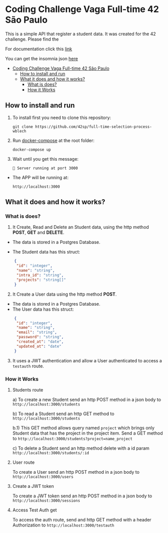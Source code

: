 # Coding Challenge Vaga Full-time 42 São Paulo

This is a simple API that register a student data. It was created for the 42 challenge. Please find the

For documentation click this [link](https://github.com/wblech/42_challenge/blob/master/documentation.md)

You can get the insomnia json [here](https://github.com/wblech/42_challenge/blob/master/insomnia)


- [Coding Challenge Vaga Full-time 42 São Paulo](#coding-challenge-vaga-full-time-42-são-paulo)
	- [How to install and run](#how-to-install-and-run)
	- [What it does and how it works?](#what-it-does-and-how-it-works)
		- [What is does?](#what-is-does)
		- [How it Works](#how-it-works)

## How to install and run

1) To install first you need to clone this repository:

   ```git
   git clone https://github.com/42sp/full-time-selection-process-wblech
   ```

2) Run [docker-compose](https://docs.docker.com/compose/) at the root folder:

   ```
   docker-compose up
   ```

2) Wait until you get this message:

   ```
   🐶 Server running at port 3000
   ```

* The APP will be running at:

   ```
   http://localhost:3000
   ```

## What it does and how it works?

### What is does?

   1) It Create, Read and Delete an Student data, using the http method **POST**,
   **GET** and **DELETE**.

* The data is stored in a Postgres Database.

* The Student data has this struct:

```json
    {
     "id": "integer",
     "name": "string",
     "intra_id": "string",
     "projects": "string[]"
    }
```

   2) It Create a User data using the http method **POST**.

* The data is stored in a Postgres Database.
* The User data has this struct:

```json
    {
     "id": "integer",
     "name": "string",
     "email": "string",
	 "password": "string",
	 "created_at": "date",
	 "updated_at": "date"
    }
```

3) It uses a JWT authentication and allow a User authenticated to access a
`testauth` route.

### How it Works

1) Students route

   a) To create a new Student send an http POST method in a json body to
   `http://localhost:3000/students`

   b) To read a Student send an http GET method to `http://localhost:3000/students`

   b.1) This GET method allows query named `project` which brings only
   Student data that has the project in the project item.
   Send a GET method to `http://localhost:3000/students?project=name_project`

   c) To delete a Student send an http method delete with a id param
   `http://localhost:3000/students/:id`

2) User route

   To create a User send an http POST method in a json body to
   `http://localhost:3000/users`

3) Create a JWT token

   To create a JWT token send an http POST method in a json body to
   `http://localhost:3000/sessions`

4) Access Test Auth get

   To access the auth route, send and http GET method with a header Authorization
   to `http://localhost:3000/testauth`
